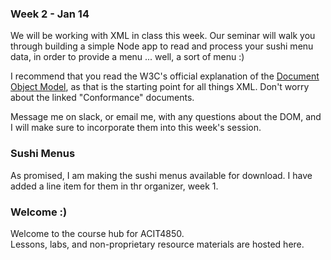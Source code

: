 ### Week 2 - Jan 14

We will be working with XML in class this week.
Our seminar will walk you through building a simple Node app
to read and process your sushi menu data, in order to provide
a menu ... well, a sort of menu :)

I recommend that you read the W3C's official explanation
of the [Document Object Model](https://www.w3.org/TR/DOM-Level-3-Core/introduction.html),
as that is the starting point for all things XML.
Don't worry about the linked "Conformance" documents.

Message me on slack, or email me, with any questions about the DOM,
and I will make sure to incorporate them into this week's session.

### Sushi Menus

As promised, I am making the sushi menus available for download.
I have added a line item for them in thr organizer, week 1.

### Welcome :)  

Welcome to the course hub for ACIT4850.  
Lessons, labs, and non-proprietary resource materials are hosted here.